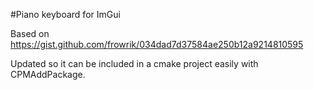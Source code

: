 #Piano keyboard for ImGui

Based on https://gist.github.com/frowrik/034dad7d37584ae250b12a9214810595

Updated so it can be included in a cmake project easily with CPMAddPackage.
